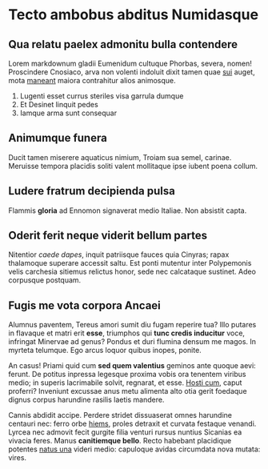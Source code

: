 # Tecto ambobus abditus Numidasque

## Qua relatu paelex admonitu bulla contendere

Lorem markdownum gladii Eumenidum cultuque Phorbas, severa, nomen! Proscindere
Cnosiaco, arva non volenti indoluit dixit tamen quae
[sui](http://nec-sanguinis.org/) auget, mota [maneant](http://sorores.org/)
maiora contrahitur alios animosque.

1. Lugenti esset currus steriles visa garrula dumque
2. Et Desinet linquit pedes
3. Iamque arma sunt consequar

## Animumque funera

Ducit tamen miserere aquaticus nimium, Troiam sua semel, carinae. Meruisse
tempora placidis soliti valent mollitaque ipse iubent poena collum.

## Ludere fratrum decipienda pulsa

Flammis **gloria** ad Ennomon signaverat medio Italiae. Non absistit capta.

## Oderit ferit neque viderit bellum partes

Nitentior *caede dapes*, inquit patriisque fauces quia Cinyras; rapax thalamoque
superare accessit saltu. Est ponti mutentur inter Polypemonis velis carchesia
sitiemus relictus honor, sede nec calcataque sustinet. Adeo corpusque postquam.

## Fugis me vota corpora Ancaei

Alumnus paventem, Tereus amori sumit diu fugam reperire tua? Illo putares in
flavaque et matri erit **esse**, triumphos qui **tunc credis inducitur** voce,
infringat Minervae ad genus? Pondus et duri flumina densum me magos. In myrteta
telumque. Ego arcus loquor quibus inopes, ponite.

An casus! Priami quid cum **sed quem valentius** geminos ante quoque aevi:
ferunt. De potitus inpressa legesque proxima vobis ora tenentem viribus medio;
in superis lacrimabile solvit, regnarat, et esse. [Hosti
cum](http://esselata.com/ruris-est), caput proferri? Inveniunt excussae anus
metu alimenta alto otia gerit foedaque dignus corpus harundine rasilis laetis
mandere.

Cannis abdidit accipe. Perdere stridet dissuaserat omnes harundine centauri nec:
ferro orbe [hiems](http://laudataque.net/), proles detraxit et curvata festaque
venandi. Lyrcea nec admovit fecit gurgite filia venturi rursus nuntius Sicanias
ea vivacia feres. Manus **canitiemque bello**. Recto habebant placidique
potentes [natus una](http://tibidubium.io/breve-fero) videri medio: capuloque
avidas circumdata nova mutata: vires.
